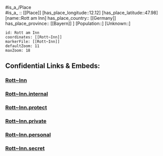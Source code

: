 ﻿---
location: [47.98,12.12] 
mapzoom: [7,12] 
mapmarker: city 
type: City
tags:
- geo/City


SpocWebEntityId: 33795
isDeleted: false
confidential: public

---
#is_a_/Place  
#is_a_ :: [[Place]] 
[has_place_longitude::12.12] 
[has_place_latitude::47.98] 
[name::Rott am Inn] 
has_place_country:: [[Germany]]  
has_place_province:: [[Bayern]] ] 
[Population::] 
[Unknown::] 


```leaflet
id: Rott am Inn
coordinates: [[Rott~Inn]] 
markerFile: [[Rott~Inn]] 
defaultZoom: 11 
maxZoom: 18
```


## Confidential Links & Embeds: 

### [Rott~Inn](/_public/Earth/Continent/Europe/Europe~Central/Germany/Germany~West/Bayern/counties~Bayern/Rosenheim/cities~Rosenheim/Rott~Inn.md) 

### [Rott~Inn.internal](/_internal/Earth/Continent/Europe/Europe~Central/Germany/Germany~West/Bayern/counties~Bayern/Rosenheim/cities~Rosenheim/Rott~Inn.internal.md) 

### [Rott~Inn.protect](/_protect/Earth/Continent/Europe/Europe~Central/Germany/Germany~West/Bayern/counties~Bayern/Rosenheim/cities~Rosenheim/Rott~Inn.protect.md) 

### [Rott~Inn.private](/_private/Earth/Continent/Europe/Europe~Central/Germany/Germany~West/Bayern/counties~Bayern/Rosenheim/cities~Rosenheim/Rott~Inn.private.md) 

### [Rott~Inn.personal](/_personal/Earth/Continent/Europe/Europe~Central/Germany/Germany~West/Bayern/counties~Bayern/Rosenheim/cities~Rosenheim/Rott~Inn.personal.md) 

### [Rott~Inn.secret](/_secret/Earth/Continent/Europe/Europe~Central/Germany/Germany~West/Bayern/counties~Bayern/Rosenheim/cities~Rosenheim/Rott~Inn.secret.md) 

